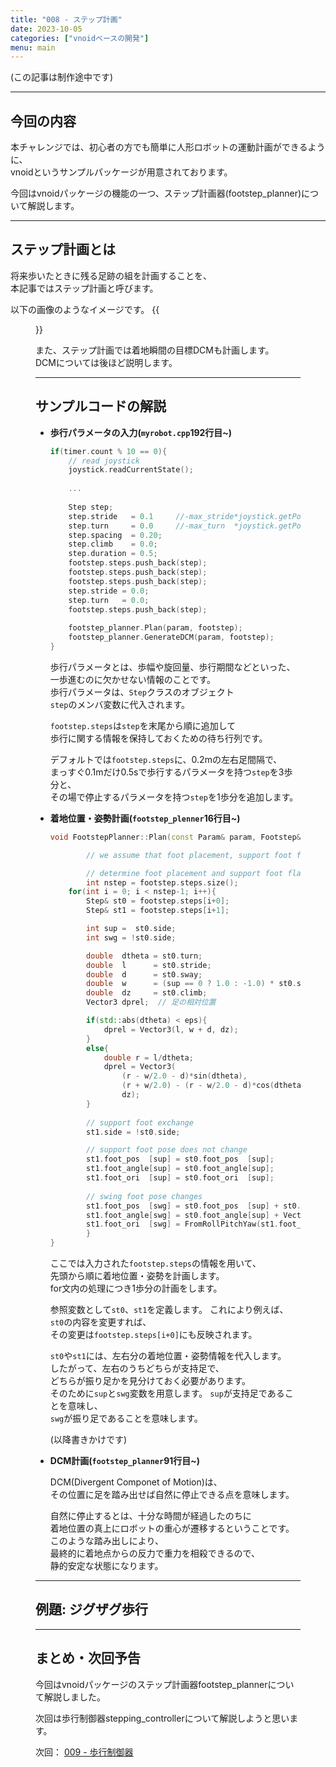 ```yaml
---
title: "008 - ステップ計画"
date: 2023-10-05
categories: ["vnoidベースの開発"]
menu: main
---
```


(この記事は制作途中です)

---

## 今回の内容

本チャレンジでは、初心者の方でも簡単に人形ロボットの運動計画ができるように、  
vnoidというサンプルパッケージが用意されております。

今回はvnoidパッケージの機能の一つ、ステップ計画器(footstep_planner)について解説します。  

---

## ステップ計画とは

将来歩いたときに残る足跡の組を計画することを、  
本記事ではステップ計画と呼びます。

以下の画像のようなイメージです。
{{<figure src="./footstep_sample.png" class="center" alt="footstep_sample" width="50%">}}  

また、ステップ計画では着地瞬間の目標DCMも計画します。  
DCMについては後ほど説明します。

---

## サンプルコードの解説

-	**歩行パラメータの入力(`myrobot.cpp`192行目~)**
	
	```cpp {linenos=inline}
	if(timer.count % 10 == 0){
	    // read joystick
	    joystick.readCurrentState();
	    
	    ...
	    
	    Step step;
	    step.stride   = 0.1     //-max_stride*joystick.getPosition(Joystick::L_STICK_V_AXIS);
	    step.turn     = 0.0     //-max_turn  *joystick.getPosition(Joystick::L_STICK_H_AXIS);
	    step.spacing  = 0.20;
	    step.climb    = 0.0;
	    step.duration = 0.5;
	    footstep.steps.push_back(step);
	    footstep.steps.push_back(step);
	    footstep.steps.push_back(step);
	    step.stride = 0.0;
	    step.turn   = 0.0;
	    footstep.steps.push_back(step);
	    
	    footstep_planner.Plan(param, footstep);
	    footstep_planner.GenerateDCM(param, footstep);
	}
	```
	
	歩行パラメータとは、歩幅や旋回量、歩行期間などといった、  
	一歩進むのに欠かせない情報のことです。  
	歩行パラメータは、`Step`クラスのオブジェクト  
	`step`のメンバ変数に代入されます。
	
	`footstep.steps`は`step`を末尾から順に追加して  
	歩行に関する情報を保持しておくための待ち行列です。
	
	デフォルトでは`footstep.steps`に、0.2mの左右足間隔で、  
	まっすぐ0.1mだけ0.5sで歩行するパラメータを持つ`step`を3歩分と、  
	その場で停止するパラメータを持つ`step`を1歩分を追加します。

-	**着地位置・姿勢計画(`footstep_plenner`16行目~)**
	
	```cpp {linenos=inline}
	void FootstepPlanner::Plan(const Param& param, Footstep& footstep){
    
    	    // we assume that foot placement, support foot flag, and dcm of step[0] are specified from outside

    	    // determine foot placement and support foot flag of remaining steps
    	    int nstep = footstep.steps.size();
	    for(int i = 0; i < nstep-1; i++){
	        Step& st0 = footstep.steps[i+0];
	        Step& st1 = footstep.steps[i+1];

	        int sup =  st0.side;
	        int swg = !st0.side;

	        double  dtheta = st0.turn;
	        double  l      = st0.stride;
	        double  d      = st0.sway;
	        double  w      = (sup == 0 ? 1.0 : -1.0) * st0.spacing;
	        double  dz     = st0.climb;
	        Vector3 dprel;	// 足の相対位置

	        if(std::abs(dtheta) < eps){
	            dprel = Vector3(l, w + d, dz);
	        }
	        else{
	            double r = l/dtheta;
	            dprel = Vector3(
	                (r - w/2.0 - d)*sin(dtheta),
	                (r + w/2.0) - (r - w/2.0 - d)*cos(dtheta),
	                dz);
	        }
	    
	        // support foot exchange
	        st1.side = !st0.side;

	        // support foot pose does not change
	        st1.foot_pos  [sup] = st0.foot_pos  [sup];
	        st1.foot_angle[sup] = st0.foot_angle[sup];
	        st1.foot_ori  [sup] = st0.foot_ori  [sup];
	    
	        // swing foot pose changes
	        st1.foot_pos  [swg] = st0.foot_pos  [sup] + st0.foot_ori[sup]*dprel;
	        st1.foot_angle[swg] = st0.foot_angle[sup] + Vector3(0.0, 0.0, dtheta);
	        st1.foot_ori  [swg] = FromRollPitchYaw(st1.foot_angle[swg]);
	        }
	}
	```
	
	ここでは入力された`footstep.steps`の情報を用いて、  
	先頭から順に着地位置・姿勢を計画します。  
	for文内の処理につき1歩分の計画をします。
	
	参照変数として`st0`、`st1`を定義します。
	これにより例えば、`st0`の内容を変更すれば、  
	その変更は`footstep.steps[i+0]`にも反映されます。
	
	`st0`や`st1`には、左右分の着地位置・姿勢情報を代入します。  
	したがって、左右のうちどちらが支持足で、  
	どちらが振り足かを見分けておく必要があります。  
	そのために`sup`と`swg`変数を用意します。
	`sup`が支持足であることを意味し、  
	`swg`が振り足であることを意味します。
	
	(以降書きかけです)
	
-	**DCM計画(`footstep_planner`91行目~)**
	
	DCM(Divergent Componet of Motion)は、  
	その位置に足を踏み出せば自然に停止できる点を意味します。
	
	自然に停止するとは、十分な時間が経過したのちに  
	着地位置の真上にロボットの重心が遷移するということです。  
	このような踏み出しにより、  
	最終的に着地点からの反力で重力を相殺できるので、  
	静的安定な状態になります。

---

## 例題: ジグザグ歩行



---

## まとめ・次回予告

今回はvnoidパッケージのステップ計画器footstep_plannerについて解説しました。

次回は歩行制御器stepping_controllerについて解説しようと思います。

次回： [009 - 歩行制御器](https://koomiy.github.io/posts/stepping_controller/)
